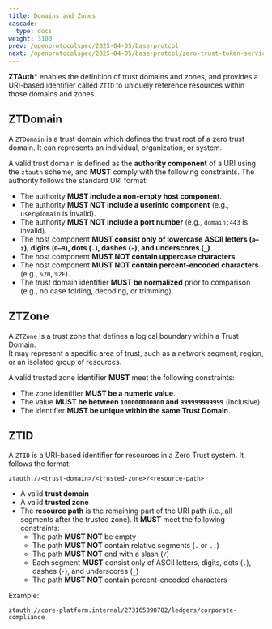 ```yaml
---
title: Domains and Zones
cascade:
  type: docs
weight: 3100
prev: /openprotocolspec/2025-04-05/base-protcol
next: /openprotocolspec/2025-04-05/base-protcol/zero-trust-token-service
---
```


**ZTAuth*** enables the definition of trust domains and zones, and provides a URI-based identifier called `ZTID` to uniquely reference resources within those domains and zones.

## ZTDomain

A `ZTDomain` is a trust domain which defines the trust root of a zero trust domain. It can represents an individual, organization, or system.

A valid trust domain is defined as the **authority component** of a URI using the `ztauth` scheme, and **MUST** comply with the following constraints. The authority follows the standard URI format:

- The authority **MUST include a non-empty host component**.
- The authority **MUST NOT include a userinfo component** (e.g., `user@domain` is invalid).
- The authority **MUST NOT include a port number** (e.g., `domain:443` is invalid).
- The host component **MUST consist only of lowercase ASCII letters (`a–z`), digits (`0–9`), dots (`.`), dashes (`-`), and underscores (`_`)**.
- The host component **MUST NOT contain uppercase characters**.
- The host component **MUST NOT contain percent-encoded characters** (e.g., `%20`, `%2F`).
- The trust domain identifier **MUST be normalized** prior to comparison (e.g., no case folding, decoding, or trimming).

## ZTZone

A `ZTZone` is a trust zone that defines a logical boundary within a Trust Domain.  
It may represent a specific area of trust, such as a network segment, region, or an isolated group of resources.

A valid trusted zone identifier **MUST** meet the following constraints:

- The zone identifier **MUST be a numeric value**.
- The value **MUST be between `100000000000` and `999999999999`** (inclusive).
- The identifier **MUST be unique within the same Trust Domain**.

## ZTID

A `ZTID` is a URI-based identifier for resources in a Zero Trust system. It follows the format:

```plaintext
ztauth://<trust-domain>/<trusted-zone>/<resource-path>
```

- A valid **trust domain**
- A valid **trusted zone**
- The **resource path** is the remaining part of the URI path (i.e., all segments after the trusted zone). It **MUST** meet the following constraints:
  - The path **MUST NOT** be empty
  - The path **MUST NOT** contain relative segments (`.` or `..`)
  - The path **MUST NOT** end with a slash (`/`)
  - Each segment **MUST** consist only of ASCII letters, digits, dots (`.`), dashes (`-`), and underscores (`_`)
  - The path **MUST NOT** contain percent-encoded characters

Example:

```plaintext
ztauth://core-platform.internal/273165098782/ledgers/corporate-compliance
```
